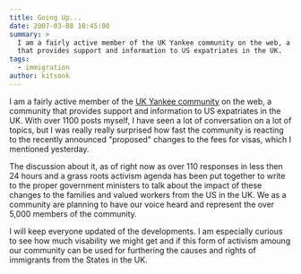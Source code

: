 ```yaml
---
title: Going Up...
date: 2007-03-08 10:45:00
summary: >
  I am a fairly active member of the UK Yankee community on the web, a community
  that provides support and information to US expatriates in the UK.
tags:
  - immigration
author: kitsonk
---
```


I am a fairly active member of the
[UK Yankee community](https://www.uk-yankee.com/) on the web, a community that
provides support and information to US expatriates in the UK. With over 1100
posts myself, I have seen a lot of conversation on a lot of topics, but I was
really really surprised how fast the community is reacting to the recently
announced "proposed" changes to the fees for visas, which I mentioned yesterday.

The discussion about it, as of right now as over 110 responses in less then 24
hours and a grass roots activism agenda has been put together to write to the
proper government ministers to talk about the impact of these changes to the
families and valued workers from the US in the UK. We as a community are
planning to have our voice heard and represent the over 5,000 members of the
community.

I will keep everyone updated of the developments. I am especially curious to see
how much visability we might get and if this form of activism amoung our
community can be used for furthering the causes and rights of immigrants from
the States in the UK.
